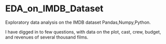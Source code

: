 # EDA_on_IMDB_Dataset
Exploratory data analysis on the IMDB dataset Pandas,Numpy,Python. 


I have digged in to few questions, with data on the plot, cast, crew, budget, and revenues of several thousand films.
